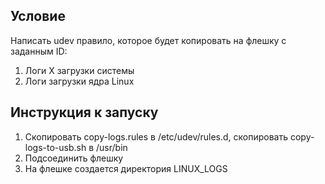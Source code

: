## Условие

Написать udev правило, которое будет копировать на флешку с заданным ID:
1. Логи X загрузки системы
2. Логи загрузки ядра Linux

## Инструкция к запуску
1. Скопировать copy-logs.rules в /etc/udev/rules.d, скопировать copy-logs-to-usb.sh в /usr/bin
2. Подсоединить флешку
3. На флешке создается директория LINUX_LOGS
